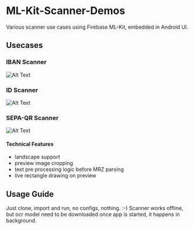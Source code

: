 # ML-Kit-Scanner-Demos
Various scanner use cases using Firebase ML-Kit, embedded in Android UI.

## Usecases

### IBAN Scanner
![Alt Text](https://media.giphy.com/media/MaDaYtU5MIn0BkiqWM/giphy.gif)

### ID Scanner
![Alt Text](https://media.giphy.com/media/S3mnzCWlvGQ30QnHxz/giphy.gif)

### SEPA-QR Scanner
![Alt Text](https://media.giphy.com/media/H4Dv9JbA96fjwF7hxL/giphy.gif)

#### Technical Features
- landscape support
- preview image cropping
- text pre processing logic before MRZ parsing
- live rectangle drawing on preview

## Usage Guide
Just clone, import and run, no configs, nothing. :-) 
Scanner works offline, but ocr model need to be downloaded once app is started, it happens in background. 
